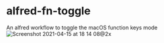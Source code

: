 # alfred-fn-toggle
An alfred workflow to toggle the macOS function keys mode
![Screenshot 2021-04-15 at 18 14 08@2x](https://user-images.githubusercontent.com/14978263/114945178-da11c980-9e16-11eb-89bc-54355a2d5be3.png)
